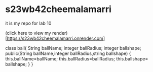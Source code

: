 # s23wb42cheemalamarri
it is my repo for lab 10

(click here to view my render)[https://s23wb42cheemalamarri.onrender.com]

class ball{ String ballName; integer ballRadius; integer ballshape; public(String ballName,integer ballRadius,string ballshape) { this.ballName=ballName; this.ballRadius=ballRadius; this.ballshape= ballshape; } }

